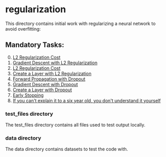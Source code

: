 # regularization
This directory contains initial work with regularizing a neural network to avoid overfitting:

## Mandatory Tasks:
0. [L2 Regularization Cost](/supervised_learning/regularization/0-l2_reg_cost.py)
1. [Gradient Descent with L2 Regularization](/supervised_learning/regularization/1-l2_reg_gradient_descent.py)
2. [L2 Regularization Cost](/supervised_learning/regularization/2-l2_reg_cost.py)
3. [Create a Layer with L2 Regularization](/supervised_learning/regularization/3-l2_reg_create_laayer.py)
4. [Forward Propagation with Dropout](/supervised_learning/regularization/4-dropout_forward_prop.py)
5. [Gradient Descent with Dropout](/supervised_learning/regularization/5-dropout_gradient_descent.py)
6. [Create a Layer with Dropout](/supervised_learning/regularization/6-dropout_create_layer.py)
7. [Early Stopping](/supervised_learning/regularization/7-early_stopping.py)
8. [If you can't explain it to a six year old, you don't understand it yourself]()


### test_files directory
The test_files directory contains all files used to test output locally.

### data directory
The data directory contains datasets to test the code with.